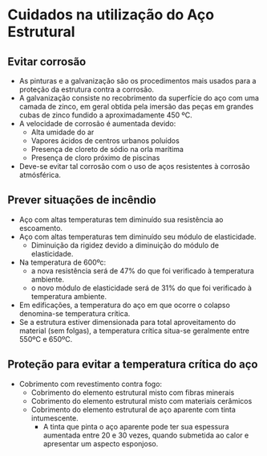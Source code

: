 # Cuidados na utilização do Aço Estrutural

## Evitar corrosão
- As pinturas e a galvanização são os procedimentos mais usados para a proteção da estrutura contra a corrosão.
- A galvanização consiste no recobrimento da superfície do aço com uma camada de zinco, em geral obtida pela imersão das peças em grandes cubas de zinco fundido a aproximadamente 450 ºC.
- A velocidade de corrosão é aumentada devido:
    - Alta umidade do ar
    - Vapores ácidos de centros urbanos poluídos
    - Presença de cloreto de sódio na orla marítima
    - Presença de cloro próximo de piscinas
- Deve-se evitar tal corrosão com o uso de aços resistentes à corrosão atmósférica.

## Prever situações de incêndio
- Aço com altas temperaturas tem diminuído sua resistência ao escoamento.
- Aço com altas temperaturas tem diminuído seu módulo de elasticidade.
    - Diminuição da rigidez devido a diminuição do módulo de elasticidade.
- Na temperatura de 600ºc:
    - a nova resistência será de 47% do que foi verificado à temperatura ambiente.
    - o novo módulo de elasticidade será de 31% do que foi verificado à temperatura ambiente.
- Em edificações, a temperatura do aço em que ocorre o colapso denomina-se temperatura crítica.
- Se a estrutura estiver dimensionada para total aproveitamento do material (sem folgas), a temperatura crítica situa-se geralmente entre 550ºC e 650ºC.

## Proteção para evitar a temperatura crítica do aço
- Cobrimento com revestimento contra fogo:
    - Cobrimento do elemento estrutural misto com fibras minerais
    - Cobrimento do elemento estrutural misto com materiais cerâmicos
    - Cobrimento do elemento estrutural de aço aparente com tinta intumescente.
        - A tinta que pinta o aço aparente pode ter sua espessura aumentada entre 20 e 30 vezes, quando submetida ao calor e apresentar um aspecto esponjoso.